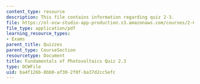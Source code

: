 ```yaml
---
content_type: resource
description: This file contains information regarding quiz 2-3.
file: https://ol-ocw-studio-app-production.s3.amazonaws.com/courses/2-627-fundamentals-of-photovoltaics-fall-2013/ba4f126b8bb0af302f0fba37d2cc5efc_MIT2_627F13_Quiz2_3.pdf
file_type: application/pdf
learning_resource_types:
- Exams
parent_title: Quizzes
parent_type: CourseSection
resourcetype: Document
title: Fundamentals of Photovoltaics Quiz 2.3
type: OCWFile
uid: ba4f126b-8bb0-af30-2f0f-ba37d2cc5efc
---
```

